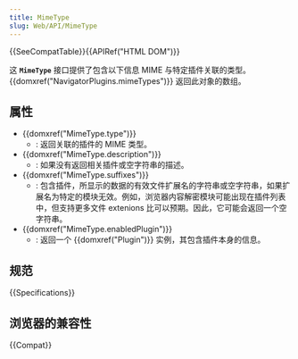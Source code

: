 ```yaml
---
title: MimeType
slug: Web/API/MimeType
---
```

{{SeeCompatTable}}{{APIRef("HTML DOM")}}

这 **`MimeType`** 接口提供了包含以下信息 MIME 与特定插件关联的类型。{{domxref("NavigatorPlugins.mimeTypes")}} 返回此对象的数组。

## 属性

- {{domxref("MimeType.type")}}
  - : 返回关联的插件的 MIME 类型。
- {{domxref("MimeType.description")}}
  - : 如果没有返回相关插件或空字符串的描述。
- {{domxref("MimeType.suffixes")}}
  - : 包含插件，所显示的数据的有效文件扩展名的字符串或空字符串，如果扩展名为特定的模块无效。例如，浏览器内容解密模块可能出现在插件列表中，但支持更多文件 extenions 比可以预期。因此，它可能会返回一个空字符串。
- {{domxref("MimeType.enabledPlugin")}}
  - : 返回一个 {{domxref("Plugin")}} 实例，其包含插件本身的信息。

## 规范

{{Specifications}}

## 浏览器的兼容性

{{Compat}}

